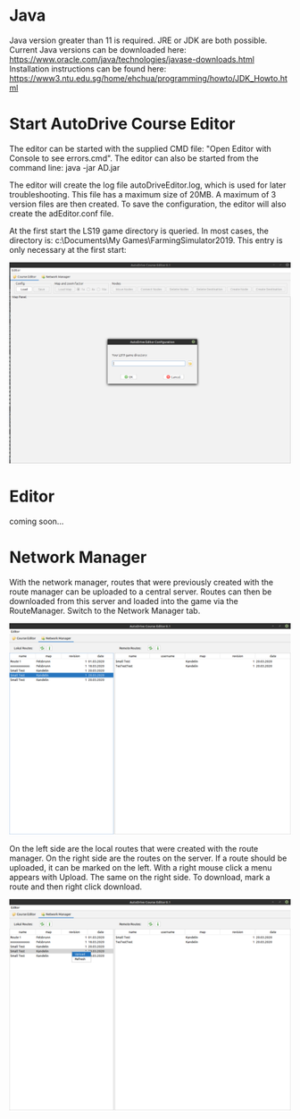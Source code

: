# Java
Java version greater than 11 is required. JRE or JDK are both possible.
Current Java versions can be downloaded here: <https://www.oracle.com/java/technologies/javase-downloads.html>
Installation instructions can be found here: <https://www3.ntu.edu.sg/home/ehchua/programming/howto/JDK_Howto.html>

# Start AutoDrive Course Editor
The editor can be started with the supplied CMD file: "Open Editor with Console to see errors.cmd". The editor can also be started from the command line: java -jar AD.jar

The editor will create the log file autoDriveEditor.log, which is used for later troubleshooting. This file has a maximum size of 20MB. A maximum of 3 version files are then created.
To save the configuration, the editor will also create the adEditor.conf file.

At the first start the LS19 game directory is queried. In most cases, the directory is: c:\Documents\My Games\FarmingSimulator2019. This entry is only necessary at the first start:

![FirstStart.png](images/FirstStart.png)

# Editor
coming soon...

# Network Manager
With the network manager, routes that were previously created with the route manager can be uploaded to a central server. Routes can then be downloaded from this server and loaded into the game via the RouteManager.
Switch to the Network Manager tab.

![NetworkManager.png](images/NetworkManager.png)

On the left side are the local routes that were created with the route manager. On the right side are the routes on the server.
If a route should be uploaded, it can be marked on the left. With a right mouse click a menu appears with Upload.
The same on the right side. To download, mark a route and then right click download.

![NetworkManager_Upload.png](images/NetworkManager_Upload.png)


